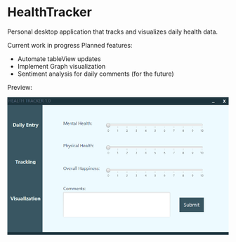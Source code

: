 # HealthTracker
Personal desktop application that tracks and visualizes daily health data.

Current work in progress
Planned features:
- Automate tableView updates
- Implement Graph visualization
- Sentiment analysis for daily comments (for the future)

Preview:

![](src/HealthTrackerSource/Images/Preview.png)
